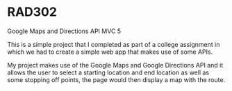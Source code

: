 # RAD302
Google Maps and Directions API MVC 5

This is a simple project that I completed as part of a college assignment in which we had to create a simple web app that makes use of some
APIs.

My project makes use of the Google Maps and Google Directions API and it allows the user to select a starting location and end location as 
well as some stopping off points, the page would then display a map with the route.
